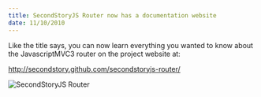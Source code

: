 ```yaml
--- 
title: SecondStoryJS Router now has a documentation website
date: 11/10/2010
---
```


Like the title says, you can now learn everything you wanted to know about the JavascriptMVC3 router on the project website at:

<a href="http://secondstory.github.com/secondstoryjs-router/">http://secondstory.github.com/secondstoryjs-router/</a>

<img src="http://src.sencha.io/-30/http://awardwinningfjords.com/images/SecondStoryJS-Router.png" alt="SecondStoryJS Router" />
